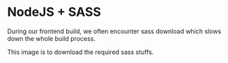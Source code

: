 # NodeJS + SASS

During our frontend build, we often encounter sass download which slows
down the whole build process.

This image is to download the required sass stuffs.


